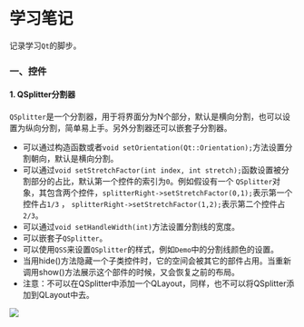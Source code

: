 # 学习笔记

记录学习```Qt```的脚步。

### 一、控件

#### 1. QSplitter分割器

```QSplitter```是一个分割器，用于将界面分为N个部分，默认是横向分割，也可以设置为纵向分割，简单易上手。另外分割器还可以嵌套子分割器。

- 可以通过构造函数或者```void setOrientation(Qt::Orientation);```方法设置分割朝向，默认是横向分割。
- 可以通过```void setStretchFactor(int index, int stretch);```函数设置被分割部分的占比，默认第一个控件的索引为```0```。例如假设有一个 ```QSplitter```对象，其包含两个控件，```splitterRight->setStretchFactor(0,1);```表示第一个控件占```1/3``` ，  ```splitterRight->setStretchFactor(1,2);```表示第二个控件占```2/3```。
- 可以通过```void setHandleWidth(int)```方法设置分割线的宽度。
- 可以嵌套子```QSplitter```。
- 可以使用```QSS```来设置```QSplitter```的样式，例如```Demo```中的分割线颜色的设置。
- 当用hide()方法隐藏一个子类控件时，它的空间会被其它的部件占用。当重新调用show()方法展示这个部件的时候，又会恢复之前的布局。
- 注意：不可以在QSplitter中添加一个QLayout，同样，也不可以将QSplitter添加到QLayout中去。

![](./Pics/QSplitter.png)

